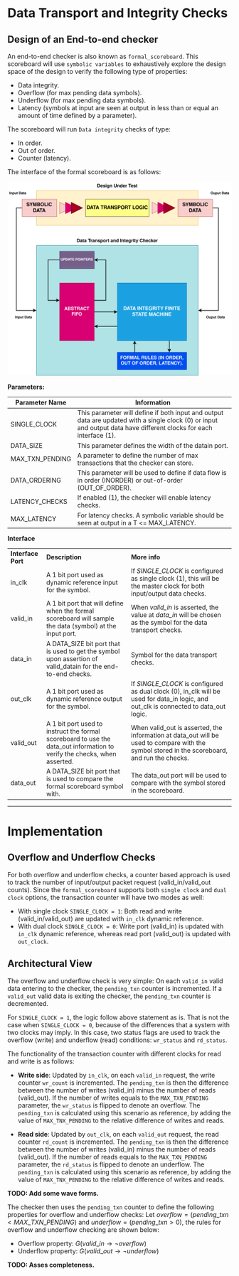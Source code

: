 # Data Transport and Integrity Checks

## Design of an End-to-end checker

An end-to-end checker is also known as `formal_scoreboard`. This scoreboard will use `symbolic variables` to exhaustively explore the design space of the design to verify the following type of properties:

- Data integrity.
- Overflow (for max pending data symbols).
- Underflow (for max pending data symbols).
- Latency (symbols at input are seen at output in less than or equal an amount of time defined by a parameter).

The scoreboard will run `Data integrity` checks of type:

- In order.
- Out of order.
- Counter (latency).

The interface of the formal scoreboard is as follows:

 <img src="https://github.com/dh73/Prop-eller/blob/main/data_integrity_checker/img/dchk.png" width="800">

**Parameters:**

| **Parameter Name** | **Information** |
| --- | --- |
| SINGLE_CLOCK | This parameter will define if both input and output data are updated with a single clock (0) or input and output data have different clocks for each interface (1). |
| DATA_SIZE | This parameter defines the width of the datain port. |
| MAX\_TXN\_PENDING | A parameter to define the number of max transactions that the checker can store. |
| DATA_ORDERING | This parameter will be used to define if data flow is in order (INORDER) or out-of-order (OUT\_OF\_ORDER). |
| LATENCY_CHECKS | If enabled (1), the checker will enable latency checks. |
| MAX_LATENCY | For latency checks. A symbolic variable should be seen at output in a T <= MAX_LATENCY. |

**Interface**

|     |     |     |
| --- | --- | --- |
| **Interface Port** | **Description** | **More info** |
| in_clk | A 1 bit port used as dynamic reference input for the symbol. | If *SINGLE_CLOCK* is configured as single clock (1), this will be the master clock for both input/output data checks. |
| valid_in | A 1 bit port that will define when the formal scoreboard will sample the data (symbol) at the input port. | When *valid_in* is asserted, the value at *data_in* will be chosen as the symbol for the data transport checks. |
| data_in | A DATA\_SIZE bit port that is used to get the symbol upon assertion of valid\_datain for the end-to-end checks. | Symbol for the data transport checks. |
| out_clk | A 1 bit port used as dynamic reference output for the symbol. | If *SINGLE_CLOCK* is configured as dual clock (0), in\_clk will be used for data\_in logic, and out\_clk is connected to data\_out logic. |
| valid_out | A 1 bit port used to instruct the formal scoreboard to use the data_out information to verify the checks, when asserted. | When valid\_out is asserted, the information at data\_out will be used to compare with the symbol stored in the scoreboard, and run the checks. |
| data_out | A DATA_SIZE bit port that is used to compare the formal scoreboard symbol with. | The data_out port will be used to compare with the symbol stored in the scoreboard. |

* * *

# Implementation

## Overflow and Underflow Checks
For both overflow and underflow checks, a counter based approach is used to track the number of input/output packet request (valid_in/valid_out counts). Since the `formal_scoreboard` supports both `single clock` and `dual clock` options, the transaction counter will have two modes as well:
* With single clock `SINGLE_CLOCK = 1`: Both read and write (valid_in/valid_out) are updated with `in_clk` dynamic reference.
* With dual clock `SINGLE_CLOCK = 0`: Write port (valid_in) is updated with `in_clk` dynamic reference, whereas read port (valid_out) is updated with `out_clock`.

## Architectural View
The overflow and underflow check is very simple: On each `valid_in` valid data entering to the checker, the `pending_txn` counter is incremented. If a `valid_out` valid data is exiting the checker, the `pending_txn` counter is decremented.

For `SINGLE_CLOCK = 1`, the logic follow above statement as is. That is not the case when `SINGLE_CLOCK = 0`, because of the differences that a system with two clocks may imply. In this case, two status flags are used to track the overflow (write) and underflow (read) conditions: `wr_status` and `rd_status`.

The functionality of the transaction counter with different clocks for read and write is as follows:
* **Write side**: Updated by `in_clk`, on each `valid_in` request, the write counter `wr_count` is incremented. The `pending_txn` is then the difference between the number of writes (valid_in) minus the number of reads (valid_out). If the number of writes equals to the `MAX_TXN_PENDING` parameter, the `wr_status` is flipped to denote an overflow. The `pending_txn` is calculated using this scenario as reference, by adding the value of `MAX_TNX_PENDING` to the relative difference of writes and reads.

* **Read side**: Updated by `out_clk`, on each `valid_out` request, the read counter `rd_count` is incremented. The `pending_txn` is then the difference between the number of writes (valid_in) minus the number of reads (valid_out). If the number of reads equals to the `MAX_TXN_PENDING` parameter, the `rd_status` is flipped to denote an underflow. The `pending_txn` is calculated using this scenario as reference, by adding the value of `MAX_TNX_PENDING` to the relative difference of writes and reads.

__TODO: Add some wave forms.__

The checker then uses the `pending_txn` counter to define the following properties for overflow and underflow checks:
Let $overflow = (pending\_txn < MAX\_TXN\_PENDING)$ and $underflow = (pending\_txn > 0)$, the rules for overflow and underflow checking are shown below:
* Overflow property: $G(valid\_in \rightarrow \neg overflow)$
* Underflow property: $G(valid\_out \rightarrow \neg underflow)$

__TODO: Asses completeness.__
